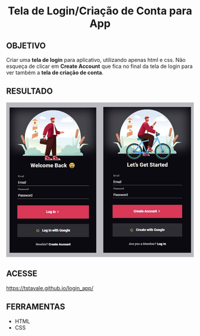 <h1 align="center"> Tela de Login/Criação de Conta para App </h1>

<h2>OBJETIVO</h2>

Criar uma <b>tela de login</b> para aplicativo, utilizando apenas html e css. Não esqueça de clicar em <b>Create Account</b> que fica no final da tela de login para ver também a <b>tela de criação de conta</b>.

<h2> RESULTADO</h2>

<img src="./assets/img/img-readme.png">

<h2>ACESSE</h2>

https://tstavale.github.io/login_app/

<h2>FERRAMENTAS</h2>

<ul>
  <li>HTML</li>

  <li>CSS</li>

</ul>

